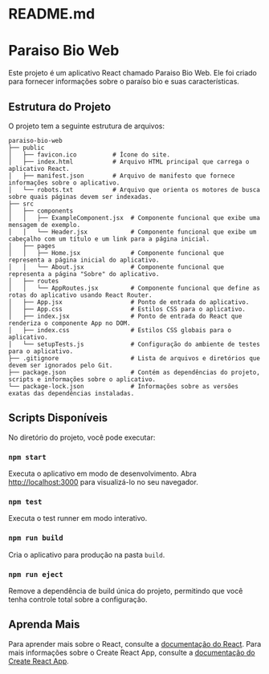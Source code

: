 # README.md

# Paraiso Bio Web

Este projeto é um aplicativo React chamado Paraiso Bio Web. Ele foi criado para fornecer informações sobre o paraíso bio e suas características.

## Estrutura do Projeto

O projeto tem a seguinte estrutura de arquivos:

```
paraiso-bio-web
├── public
│   ├── favicon.ico          # Ícone do site.
│   ├── index.html           # Arquivo HTML principal que carrega o aplicativo React.
│   ├── manifest.json        # Arquivo de manifesto que fornece informações sobre o aplicativo.
│   └── robots.txt           # Arquivo que orienta os motores de busca sobre quais páginas devem ser indexadas.
├── src
│   ├── components
│   │   ├── ExampleComponent.jsx  # Componente funcional que exibe uma mensagem de exemplo.
│   │   └── Header.jsx            # Componente funcional que exibe um cabeçalho com um título e um link para a página inicial.
│   ├── pages
│   │   ├── Home.jsx              # Componente funcional que representa a página inicial do aplicativo.
│   │   └── About.jsx             # Componente funcional que representa a página "Sobre" do aplicativo.
│   ├── routes
│   │   └── AppRoutes.jsx         # Componente funcional que define as rotas do aplicativo usando React Router.
│   ├── App.jsx                   # Ponto de entrada do aplicativo.
│   ├── App.css                   # Estilos CSS para o aplicativo.
│   ├── index.jsx                 # Ponto de entrada do React que renderiza o componente App no DOM.
│   ├── index.css                 # Estilos CSS globais para o aplicativo.
│   └── setupTests.js             # Configuração do ambiente de testes para o aplicativo.
├── .gitignore                    # Lista de arquivos e diretórios que devem ser ignorados pelo Git.
├── package.json                  # Contém as dependências do projeto, scripts e informações sobre o aplicativo.
└── package-lock.json             # Informações sobre as versões exatas das dependências instaladas.
```

## Scripts Disponíveis

No diretório do projeto, você pode executar:

### `npm start`

Executa o aplicativo em modo de desenvolvimento. Abra [http://localhost:3000](http://localhost:3000) para visualizá-lo no seu navegador.

### `npm test`

Executa o test runner em modo interativo.

### `npm run build`

Cria o aplicativo para produção na pasta `build`.

### `npm run eject`

Remove a dependência de build única do projeto, permitindo que você tenha controle total sobre a configuração.

## Aprenda Mais

Para aprender mais sobre o React, consulte a [documentação do React](https://reactjs.org/). Para mais informações sobre o Create React App, consulte a [documentação do Create React App](https://facebook.github.io/create-react-app/docs/getting-started).